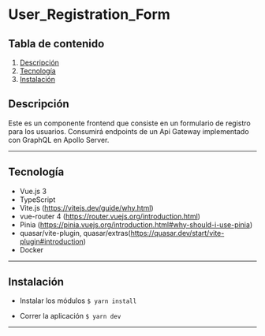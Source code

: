 # User_Registration_Form

## Tabla de contenido

1. [Descripción](#descripción)
2. [Tecnología](#tecnología)
3. [Instalación](#instalación)

## Descripción

Este es un componente frontend que consiste en un formulario de registro para los usuarios. Consumirá endpoints de un Api Gateway implementado con GraphQL en Apollo Server.

---

## Tecnología

- Vue.js 3
- TypeScript
- Vite.js (https://vitejs.dev/guide/why.html)
- vue-router 4 (https://router.vuejs.org/introduction.html)
- Pinia (https://pinia.vuejs.org/introduction.html#why-should-i-use-pinia)
- quasar/vite-plugin, quasar/extras(https://quasar.dev/start/vite-plugin#introduction)
- Docker

---

## Instalación

- Instalar los módulos `$ yarn install`

- Correr la aplicación `$ yarn dev`

---

